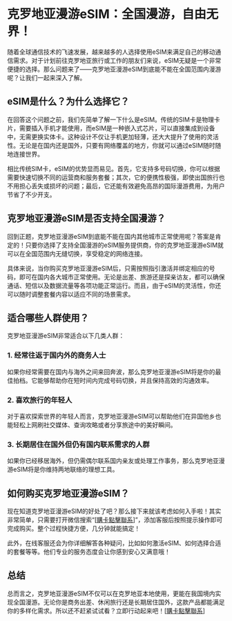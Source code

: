 # 克罗地亚漫游eSIM：全国漫游，自由无界！

随着全球通信技术的飞速发展，越来越多的人选择使用eSIM来满足自己的移动通信需求。对于计划前往克罗地亚旅行或工作的朋友们来说，eSIM无疑是一个非常便捷的选择。那么问题来了——克罗地亚漫游eSIM到底能不能在全国范围内漫游呢？让我们一起来深入了解。

## eSIM是什么？为什么选择它？

在回答这个问题之前，我们先简单了解一下什么是eSIM。传统的SIM卡是物理卡片，需要插入手机才能使用，而eSIM是一种嵌入式芯片，可以直接集成到设备中，无需更换实体卡。这种设计不仅让手机更加轻薄，还大大提升了使用的灵活性。无论是在国内还是国外，只要有网络覆盖的地方，你就可以通过eSIM随时随地连接世界。

相比传统SIM卡，eSIM的优势显而易见。首先，它支持多号码切换，你可以根据需要快速切换不同的运营商和服务套餐；其次，它的便携性极强，即使出国旅行也不用担心丢失或损坏的问题；最后，它还能有效避免高昂的国际漫游费用，为用户节省了不少开支。

## 克罗地亚漫游eSIM是否支持全国漫游？

回到正题，克罗地亚漫游eSIM到底能不能在国内其他城市正常使用呢？答案是肯定的！只要你选择了支持全国漫游的eSIM服务提供商，你的克罗地亚漫游eSIM就可以在全国范围内无缝切换，享受稳定的网络连接。

具体来说，当你购买克罗地亚漫游eSIM后，只需按照指引激活并绑定相应的号码，即可在国内各大城市正常使用。无论是出差、旅游还是探亲访友，都可以确保通话、短信以及数据流量等各项功能正常运行。而且，由于eSIM的灵活性，你还可以随时调整套餐内容以适应不同的场景需求。

## 适合哪些人群使用？

克罗地亚漫游eSIM非常适合以下几类人群：

### 1. 经常往返于国内外的商务人士
如果你经常需要在国内与海外之间来回奔波，那么克罗地亚漫游eSIM将是你的最佳拍档。它能够帮助你在短时间内完成号码切换，并且保持高效的沟通效率。

### 2. 喜欢旅行的年轻人
对于喜欢探索世界的年轻人而言，克罗地亚漫游eSIM可以帮助他们在异国他乡也能轻松上网刷社交媒体、查询攻略或者分享旅途中的美好瞬间。

### 3. 长期居住在国外但仍有国内联系需求的人群
如果你已经移居海外，但仍需偶尔联系国内亲友或处理工作事务，那么克罗地亚漫游eSIM将是你维持两地联络的理想工具。

## 如何购买克罗地亚漫游eSIM？

现在知道克罗地亚漫游eSIM的好处了吧？那么接下来就该考虑如何入手啦！其实非常简单，只需要打开微信搜索“[[購卡點擊聯系](https://t.me/s/esim1088)]”，添加客服后按照提示操作即可完成购买。整个过程快捷方便，几分钟就能搞定！

此外，在线客服还会为你详细解答各种疑问，比如如何激活eSIM、如何选择合适的套餐等等。他们专业的服务态度会让你感到安心又满意哦！

## 总结

总而言之，克罗地亚漫游eSIM不仅可以在克罗地亚本地使用，更能在我国境内实现全国漫游。无论你是商务出差、休闲旅行还是长期居住国外，这款产品都能满足你的多样化需求。所以还不赶紧试试看？立即行动起来吧！[[購卡點擊聯系](https://t.me/s/esim1088)]